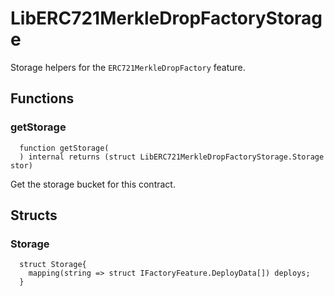 # LibERC721MerkleDropFactoryStorage

Storage helpers for the `ERC721MerkleDropFactory` feature.



## Functions
### getStorage
```solidity
  function getStorage(
  ) internal returns (struct LibERC721MerkleDropFactoryStorage.Storage stor)
```
Get the storage bucket for this contract.







## Structs
### Storage
```solidity
  struct Storage{
    mapping(string => struct IFactoryFeature.DeployData[]) deploys;
  }
```

